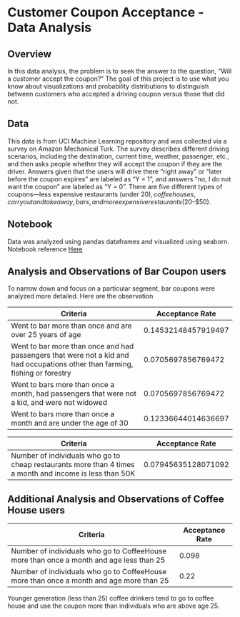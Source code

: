 # Customer Coupon Acceptance - Data Analysis


## Overview

In this data analysis, the problem is to seek the answer to the question, “Will a customer accept the coupon?” The goal of this project is to use what you know about visualizations and probability distributions to distinguish between customers who accepted a driving coupon versus those that did not.

## Data

This data is from  UCI Machine Learning repository and was collected via a survey on Amazon Mechanical Turk. The survey describes different driving scenarios, including the destination, current time, weather, passenger, etc., and then asks people whether they will accept the coupon if they are the driver. Answers given that the users will drive there “right away” or “later before the coupon expires” are labeled as “Y = 1”, and answers “no, I do not want the coupon” are labeled as “Y = 0”. There are five different types of coupons—less expensive restaurants (under $20), coffee houses, carry out and take away, bars, and more expensive restaurants ($20–$50).

## Notebook

Data was analyzed using pandas dataframes and visualized using seaborn. Notebook reference  [Here](https://github.com/maskbit/CustomerCoupons/blob/main/notebook/prompt.ipynb)

## Analysis and Observations of Bar Coupon users

To narrow down and focus on a particular segment, bar coupons were analyzed more detailed. Here are the observation

Criteria     | Acceptance Rate
-------- | -----
Went to bar more than once and are over 25 years of age | 0.14532148457919497
Went to bar more than once and had passengers that were not a kid and had occupations other than farming, fishing or forestry | 0.0705697856769472
Went to bars more than once a month, had passengers that were not a kid, and were not widowed| 0.0705697856769472
Went to bars more than once a month and are under the age of 30| 0.12336644014636697

Criteria     | Acceptance Rate
-------- | -----
Number of individuals who go to cheap restaurants more than 4 times a month and income is less than 50K | 0.07945635128071092


## Additional Analysis and Observations of Coffee House users
 

Criteria     | Acceptance Rate
-------- | -----
Number of individuals who go to CoffeeHouse more than once a month and age less than 25 | 0.098
Number of individuals who go to CoffeeHouse more than once a month and age more than 25    | 0.22


Younger generation (less than 25) coffee drinkers tend to go to coffee house and use the coupon more than individuals who are above age 25.
